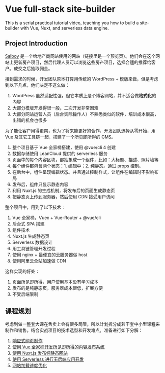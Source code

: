 Vue full-stack site-builder
========

This is a serial practical tutorial video, teaching you how to build a site-builder with Vue, Nuxt, and serverless data engine.

Project Introduction
--------

[Salboy](http://www.salboy.cn/crescent/) 是一个给地产商网站使用的网站（链接里是一个预览页）。他们会在这个网站上更新房产项目，然后代理人员可以浏览这些房产项目，选择合适的推荐给客户。成交之后抽取佣金。

接到需求的时候，开发团队原本打算用传统的 WordPress + 模版来做，但是考虑到以下几点，他们决定不这么做：

1. WordPress 虽然适配性强，但它本质上是个博客网站，并不适合做**格式化**的内容
2. 大部分模版开发得很一般，二次开发非常困难
3. 大部分网站运营人员（后台实际操作人）不熟悉类似的软件，培训成本很高，出错的机会也很多

为了能让客户用得更爽，也为了将来能更好的合作，开发团队选择从零开始，用 Vue 及其它工具链一起，搭建了一个所见即所得的 CMS。

1. 整个项目基于 Vue 全家桶搭建，使用 @vue/cli 4 创建
2. 数据存储使用 LeanCloud 提供的 serverless 服务
3. 页面中的每个内容区块，都抽象成一个组件，比如：大标题、描述、照片墙等
4. 每个组件都包含两个状态：1. 编辑中；2. 纯静态。通过 props 控制。
5. 在后台中，组件呈现编辑状态。并且通过控制样式，让组件在编辑时不影响布局
6. 发布后，组件只显示静态内容
7. 利用 Nuxt.js 的生成机制，将发布后的页面生成静态页
8. 把静态页上传到服务器，然后使用 CDN 接受用户访问

整个项目中，用到了以下技术：

1. Vue 全家桶，Vuex + Vue-Router + @vue/cli
2. 后台式 SPA 搭建
3. 组件技术
4. Nuxt.js 生成静态页
5. Serverless 数据设计
6. 用工具链管理开发过程
7. 使用 nginx + 最便宜的云服务器做 host
8. 使用阿里云全站加速做 CDN

这样实现的好处：

1. 页面所见即所得，用户使用基本没有学习成本
2. 发布的是纯静态页，服务器成本很低，扩展方便
3. 不受后端限制

课程规划
--------

考虑到做一整套大课在售卖上会有很多局限，所以计划拆分成若干套中小型课程来制作和销售。结合实战项目的技术选型和开发难点，准备进行如下分解：

1. [响应式网页制作](./making-responsive-page.md)
2. [使用 Vue 全家桶开发所见即所得的内容发布系统](./vue-wysiwyg-cms.md)
3. [使用 Nuxt.js 发布纯静态网站](./nuxt-generate-static-site.md)
4. [使用 Serverless 进行无后端应用开发](./building-serverless-app.md)
5. [网站加载速度优化](./lighthouse.md)


